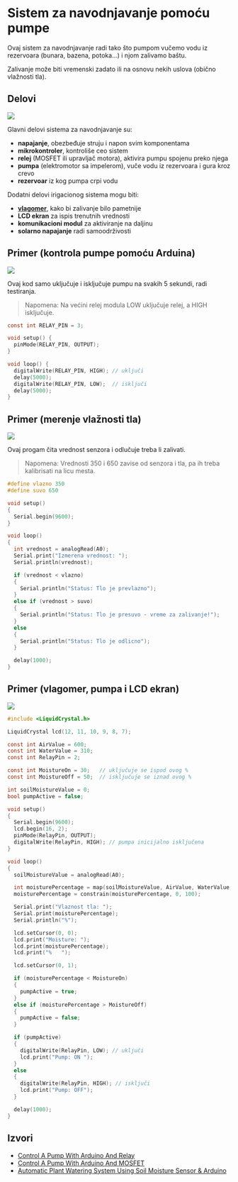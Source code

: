 # Sistem za navodnjavanje pomoću pumpe

Ovaj sistem za navodnjavanje radi tako što pumpom vučemo vodu iz rezervoara (bunara, bazena, potoka...) i njom zalivamo baštu.

Zalivanje može biti vremenski zadato ili na osnovu nekih uslova (obično vlažnosti tla).

## Delovi

![](../slike/navodnjavanje-pumpom.webp)

Glavni delovi sistema za navodnjavanje su:
- **napajanje**, obezbeđuje struju i napon svim komponentama
- **mikrokontroler**, kontroliše ceo sistem
- **relej** (MOSFET ili upravljač motora), aktivira pumpu spojenu preko njega
- **pumpa** (elektromotor sa impelerom), vuče vodu iz rezervoara i gura kroz crevo
- **rezervoar** iz kog pumpa crpi vodu

Dodatni delovi irigacionog sistema mogu biti:
- **[vlagomer](vlagomer.md)**, kako bi zalivanje bilo pametnije
- **LCD ekran** za ispis trenutnih vrednosti
- **komunikacioni modul** za aktiviranje na daljinu
- **solarno napajanje** radi samoodrživosti

## Primer (kontrola pumpe pomoću Arduina)

![](../slike/arduino-pump-wiring-diagram.jpg)

Ovaj kod samo uključuje i isključuje pumpu na svakih 5 sekundi, radi testiranja.

> Napomena: Na većini relej modula LOW uključuje relej, a HIGH isključuje.

```c
const int RELAY_PIN = 3;

void setup() {
  pinMode(RELAY_PIN, OUTPUT);
}

void loop() {
  digitalWrite(RELAY_PIN, HIGH); // uključi
  delay(5000);
  digitalWrite(RELAY_PIN, LOW);  // isključi
  delay(5000);
}
```

## Primer (merenje vlažnosti tla)

![](../slike/vlagomer.png)

Ovaj progam čita vrednost senzora i odlučuje treba li zalivati.

> Napomena: Vrednosti 350 i 650 zavise od senzora i tla, pa ih treba kalibrisati na licu mesta.

```c
#define vlazno 350
#define suvo 650

void setup()
{
  Serial.begin(9600);
}

void loop()
{
  int vrednost = analogRead(A0);
  Serial.print("Izmerena vrednost: ");
  Serial.println(vrednost);

  if (vrednost < vlazno)
  {
    Serial.println("Status: Tlo je prevlazno");
  }
  else if (vrednost > suvo)
  {
    Serial.println("Status: Tlo je presuvo - vreme za zalivanje!");
  }
  else
  {
    Serial.println("Status: Tlo je odlicno");
  }

  delay(1000);
}
```

## Primer (vlagomer, pumpa i LCD ekran)

![](../slike/sistem-za-navodnjavanje.webp)

```c
#include <LiquidCrystal.h>

LiquidCrystal lcd(12, 11, 10, 9, 8, 7);

const int AirValue = 600;
const int WaterValue = 310;
const int RelayPin = 2;

const int MoistureOn = 30;   // uključuje se ispod ovog %
const int MoistureOff = 50;  // isključuje se iznad ovog %

int soilMoistureValue = 0;
bool pumpActive = false;

void setup()
{
  Serial.begin(9600);
  lcd.begin(16, 2);
  pinMode(RelayPin, OUTPUT);
  digitalWrite(RelayPin, HIGH); // pumpa inicijalno isključena
}

void loop()
{
  soilMoistureValue = analogRead(A0);

  int moisturePercentage = map(soilMoistureValue, AirValue, WaterValue, 0, 100);
  moisturePercentage = constrain(moisturePercentage, 0, 100);

  Serial.print("Vlaznost tla: ");
  Serial.print(moisturePercentage);
  Serial.println("%");

  lcd.setCursor(0, 0);
  lcd.print("Moisture: ");
  lcd.print(moisturePercentage);
  lcd.print("%   ");

  lcd.setCursor(0, 1);

  if (moisturePercentage < MoistureOn)
  {
    pumpActive = true;
  }
  else if (moisturePercentage > MoistureOff)
  {
    pumpActive = false;
  }

  if (pumpActive)
  {
    digitalWrite(RelayPin, LOW); // uključi
    lcd.print("Pump: ON ");
  }
  else
  {
    digitalWrite(RelayPin, HIGH); // isključi
    lcd.print("Pump: OFF");
  }

  delay(1000);
}
```

## Izvori
- [Control A Pump With Arduino And Relay](https://arduinogetstarted.com/tutorials/arduino-controls-pump)
- [Control A Pump With Arduino And MOSFET](https://www.makerguides.com/how-to-control-a-water-pump-with-arduino/)
- [Automatic Plant Watering System Using Soil Moisture Sensor & Arduino](https://www.instructables.com/Automatic-Plant-Watering-System-Using-Soil-Moistur/)
